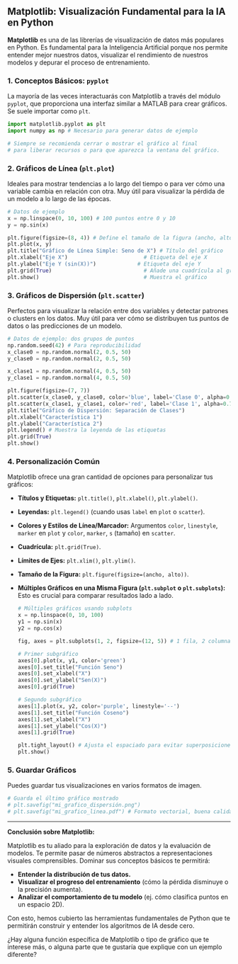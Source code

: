 ## Matplotlib: Visualización Fundamental para la IA en Python

**Matplotlib** es una de las librerías de visualización de datos más populares en Python. Es fundamental para la Inteligencia Artificial porque nos permite entender mejor nuestros datos, visualizar el rendimiento de nuestros modelos y depurar el proceso de entrenamiento.

### 1. Conceptos Básicos: `pyplot`

La mayoría de las veces interactuarás con Matplotlib a través del módulo `pyplot`, que proporciona una interfaz similar a MATLAB para crear gráficos. Se suele importar como `plt`.

```python
import matplotlib.pyplot as plt
import numpy as np # Necesario para generar datos de ejemplo

# Siempre se recomienda cerrar o mostrar el gráfico al final
# para liberar recursos o para que aparezca la ventana del gráfico.
```

### 2. Gráficos de Línea (`plt.plot`)

Ideales para mostrar tendencias a lo largo del tiempo o para ver cómo una variable cambia en relación con otra. Muy útil para visualizar la pérdida de un modelo a lo largo de las épocas.

```python
# Datos de ejemplo
x = np.linspace(0, 10, 100) # 100 puntos entre 0 y 10
y = np.sin(x)

plt.figure(figsize=(8, 4)) # Define el tamaño de la figura (ancho, alto en pulgadas)
plt.plot(x, y)
plt.title("Gráfico de Línea Simple: Seno de X") # Título del gráfico
plt.xlabel("Eje X")                        # Etiqueta del eje X
plt.ylabel("Eje Y (sin(X))")             # Etiqueta del eje Y
plt.grid(True)                             # Añade una cuadrícula al gráfico
plt.show()                                 # Muestra el gráfico
```

### 3. Gráficos de Dispersión (`plt.scatter`)

Perfectos para visualizar la relación entre dos variables y detectar patrones o clusters en los datos. Muy útil para ver cómo se distribuyen tus puntos de datos o las predicciones de un modelo.

```python
# Datos de ejemplo: dos grupos de puntos
np.random.seed(42) # Para reproducibilidad
x_clase0 = np.random.normal(2, 0.5, 50)
y_clase0 = np.random.normal(2, 0.5, 50)

x_clase1 = np.random.normal(4, 0.5, 50)
y_clase1 = np.random.normal(4, 0.5, 50)

plt.figure(figsize=(7, 7))
plt.scatter(x_clase0, y_clase0, color='blue', label='Clase 0', alpha=0.7) # alpha para transparencia
plt.scatter(x_clase1, y_clase1, color='red', label='Clase 1', alpha=0.7)
plt.title("Gráfico de Dispersión: Separación de Clases")
plt.xlabel("Característica 1")
plt.ylabel("Característica 2")
plt.legend() # Muestra la leyenda de las etiquetas
plt.grid(True)
plt.show()
```

### 4. Personalización Común

Matplotlib ofrece una gran cantidad de opciones para personalizar tus gráficos:

* **Títulos y Etiquetas:** `plt.title()`, `plt.xlabel()`, `plt.ylabel()`.
* **Leyendas:** `plt.legend()` (cuando usas `label` en `plot` o `scatter`).
* **Colores y Estilos de Línea/Marcador:** Argumentos `color`, `linestyle`, `marker` en `plot` y `color`, `marker`, `s` (tamaño) en `scatter`.
* **Cuadrícula:** `plt.grid(True)`.
* **Límites de Ejes:** `plt.xlim()`, `plt.ylim()`.
* **Tamaño de la Figura:** `plt.figure(figsize=(ancho, alto))`.
* **Múltiples Gráficos en una Misma Figura (`plt.subplot` o `plt.subplots`):** Esto es crucial para comparar resultados lado a lado.

    ```python
    # Múltiples gráficos usando subplots
    x = np.linspace(0, 10, 100)
    y1 = np.sin(x)
    y2 = np.cos(x)

    fig, axes = plt.subplots(1, 2, figsize=(12, 5)) # 1 fila, 2 columnas

    # Primer subgráfico
    axes[0].plot(x, y1, color='green')
    axes[0].set_title("Función Seno")
    axes[0].set_xlabel("X")
    axes[0].set_ylabel("Sen(X)")
    axes[0].grid(True)

    # Segundo subgráfico
    axes[1].plot(x, y2, color='purple', linestyle='--')
    axes[1].set_title("Función Coseno")
    axes[1].set_xlabel("X")
    axes[1].set_ylabel("Cos(X)")
    axes[1].grid(True)

    plt.tight_layout() # Ajusta el espaciado para evitar superposiciones
    plt.show()
    ```

### 5. Guardar Gráficos

Puedes guardar tus visualizaciones en varios formatos de imagen.

```python
# Guarda el último gráfico mostrado
# plt.savefig("mi_grafico_dispersión.png")
# plt.savefig("mi_grafico_linea.pdf") # Formato vectorial, buena calidad
```

---

**Conclusión sobre Matplotlib:**

Matplotlib es tu aliado para la exploración de datos y la evaluación de modelos. Te permite pasar de números abstractos a representaciones visuales comprensibles. Dominar sus conceptos básicos te permitirá:

- **Entender la distribución de tus datos.**
- **Visualizar el progreso del entrenamiento** (cómo la pérdida disminuye o la precisión aumenta).
- **Analizar el comportamiento de tu modelo** (ej. cómo clasifica puntos en un espacio 2D).

Con esto, hemos cubierto las herramientas fundamentales de Python que te permitirán construir y entender los algoritmos de IA desde cero.

¿Hay alguna función específica de Matplotlib o tipo de gráfico que te interese más, o alguna parte que te gustaría que explique con un ejemplo diferente?

